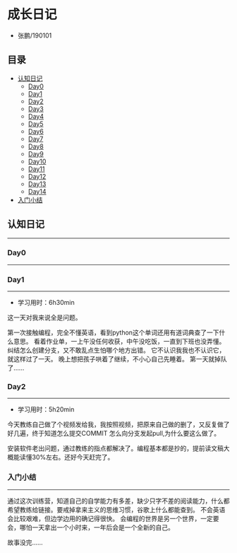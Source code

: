 # 成长日记
* 张鹏/190101

## 目录

* [认知日记](#认知日记)
    * [Day0](#Day0)
    * [Day1](#Day1)
    * [Day2](#Day2)
    * [Day3](#Day3)
    * [Day4](#Day4)
    * [Day5](#Day5)
    * [Day6](#Day6)
    * [Day7](#Day7)
    * [Day8](#Day8)
    * [Day9](#Day9)
    * [Day10](#Day10)
    * [Day11](#Day11)
    * [Day12](#Day12)
    * [Day13](#Day13)
    * [Day14](#Day14)
* [入门小结](#入门小结)


## 认知日记

---

### Day0

-----


### Day1

-----
* 学习用时：6h30min

这一天对我来说全是问题。

第一次接触编程，完全不懂英语，看到python这个单词还用有道词典查了一下什么意思。 看着作业单，一上午没任何收获，中午没吃饭，一直到下班也没弄懂。 纠结怎么创建分支，又不敢乱点生怕哪个地方出错。 它不认识我我也不认识它，就这样过了一天。 晚上想把孩子哄着了继续，不小心自己先睡着。 第一天就掉队了……


### Day2

-----


* 学习用时：5h20min

今天教练自己做了个视频发给我，我按照视频，把原来自己做的删了，又反复做了好几遍，终于知道怎么提交COMMIT 怎么向分支发起pull,为什么要这么做了。

安装软件老出问题，通过教练的指点都解决了。编程基本都是抄的，提前读文稿大概能读懂30%左右。还好今天赶完了。


### 入门小结

-----


通过这次训练营，知道自己的自学能力有多差，缺少只字不差的阅读能力，什么都希望教练给链接。要戒掉拿来主义的思维习惯，谷歌上什么都能查到。 不会英语会比较艰难，但边学边用的确记得很快。 会编程的世界是另一个世界，一定要会，哪怕一天拿出一个小时来，一年后会是一个全新的自己。

故事没完……


